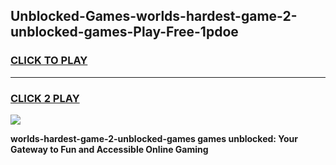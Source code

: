 
## Unblocked-Games-worlds-hardest-game-2-unblocked-games-Play-Free-1pdoe
<h3>
<a href="https://premium76.site?title=worlds-hardest-game-2-unblocked-games&ref=17A">CLICK TO PLAY</a></h3>
<hr>

<h3>
<a href="https://premium76.site?title=worlds-hardest-game-2-unblocked-games&ref=17A">CLICK 2 PLAY</a>
  
</h3>

<a href="https://premium76.site?title=worlds-hardest-game-2-unblocked-games&ref=17A"><img src="https://clearcache.store/games.png"></a>


**worlds-hardest-game-2-unblocked-games games unblocked: Your Gateway to Fun and Accessible Online Gaming**
